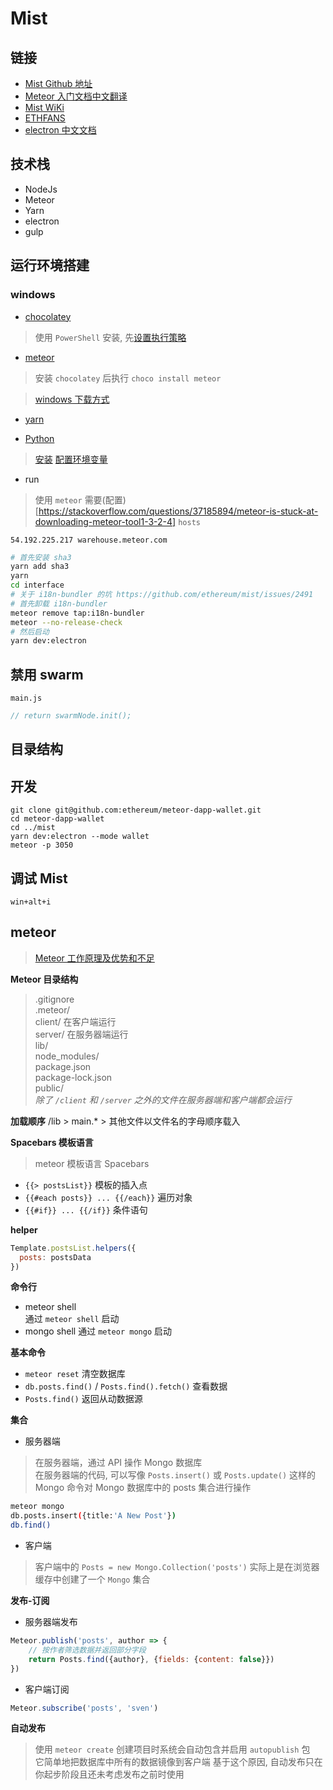 # Mist

## 链接

- [Mist Github 地址](https://github.com/ethereum/mist)
- [Meteor 入门文档中文翻译](http://zh.discovermeteor.com/chapters/getting-started/)
- [Mist WiKi](https://github.com/ethereum/mist/wiki)
- [ETHFANS](http://ethfans.org/wikis/Mist-Mirror)
- [electron 中文文档](https://wizardforcel.gitbooks.io/electron-doc/content/tutorial/quick-start.html)

## 技术栈
- NodeJs
- Meteor
- Yarn
- electron
- gulp

## 运行环境搭建

### windows

- [chocolatey](https://chocolatey.org/install#non-administrative-install)

> 使用 `PowerShell` 安装, 先[设置执行策略](http://www.jb51.net/article/53643.htm)  

- [meteor](https://www.meteor.com/install)

> 安装 `chocolatey` 后执行 `choco install meteor`

> [windows 下载方式](http://blog.csdn.net/qqduxingzhe/article/details/74623542)

- [yarn](https://yarnpkg.com/zh-Hans/docs/install)

- [Python](https://www.python.org/downloads/windows/)

> [安装](http://blog.sina.com.cn/s/blog_15b1ce0210102wbkj.html) [配置环境变量](https://www.cnblogs.com/qiyeshublog/archive/2012/01/24/2329162.html)

- run

> 使用 `meteor` 需要(配置)[https://stackoverflow.com/questions/37185894/meteor-is-stuck-at-downloading-meteor-tool1-3-2-4] `hosts` 

`
54.192.225.217 warehouse.meteor.com
`

```bash
# 首先安装 sha3
yarn add sha3
yarn
cd interface
# 关于 i18n-bundler 的坑 https://github.com/ethereum/mist/issues/2491
# 首先卸载 i18n-bundler
meteor remove tap:i18n-bundler
meteor --no-release-check
# 然后启动
yarn dev:electron
```

## 禁用 swarm

`main.js`
```javascript
// return swarmNode.init();
```

## 目录结构

## 开发
```shell
git clone git@github.com:ethereum/meteor-dapp-wallet.git
cd meteor-dapp-wallet
cd ../mist
yarn dev:electron --mode wallet
meteor -p 3050
```

## 调试 Mist
`win+alt+i`

## meteor

> [Meteor 工作原理及优势和不足](http://www.broadview.com.cn/article/44)

**Meteor 目录结构**

> .gitignore  
.meteor/  
client/  在客户端运行  
server/  在服务器端运行  
lib/  
node_modules/  
package.json  
package-lock.json  
public/  
*除了 `/client` 和 `/server` 之外的文件在服务器端和客户端都会运行*

**加载顺序**
/lib > main.* > 其他文件以文件名的字母顺序载入

**Spacebars 模板语言**
> meteor 模板语言 Spacebars

- `{{> postsList}}` 模板的插入点
- `{{#each posts}} ... {{/each}}` 遍历对象
- `{{#if}} ... {{/if}}` 条件语句

**helper**

```javascript
Template.postsList.helpers({
  posts: postsData
})
```

**命令行**
- meteor shell  
    通过 `meteor shell` 启动
- mongo shell
    通过 `meteor mongo` 启动

**基本命令**
- `meteor reset` 清空数据库
- `db.posts.find()` / `Posts.find().fetch()` 查看数据
- `Posts.find()` 返回从动数据源

**集合**
- 服务器端
> 在服务器端，通过 API 操作 Mongo 数据库  
在服务器端的代码, 可以写像 `Posts.insert()` 或 `Posts.update()` 这样的 Mongo 命令对 Mongo 数据库中的 posts 集合进行操作

```bash
meteor mongo
db.posts.insert({title:'A New Post'})
db.find()
```

- 客户端
> 客户端中的 `Posts = new Mongo.Collection('posts')` 实际上是在浏览器缓存中创建了一个 `Mongo` 集合

**发布-订阅**

- 服务器端发布
```javascript
Meteor.publish('posts', author => {
    // 按作者筛选数据并返回部分字段
    return Posts.find({author}, {fields: {content: false}})
})
```

- 客户端订阅
```javascript
Meteor.subscribe('posts', 'sven')
```

**自动发布**
> 使用 `meteor create` 创建项目时系统会自动包含并启用 `autopublish` 包  
它简单地把数据库中所有的数据镜像到客户端
基于这个原因, 自动发布只在你起步阶段且还未考虑发布之前时使用














